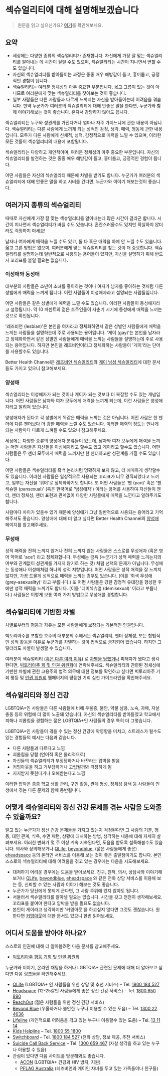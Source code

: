# 섹슈얼리티에 대해 설명해보겠습니다
> 원문을 읽고 싶으신가요? [여기](https://www.betterhealth.vic.gov.au/health/healthyliving/Sexuality-explained)를 확인해보세요.

## 요약
- 세상에는 다양한 종류의 섹슈얼리티가 존재합니다. 자신에게 가장 잘 맞는 섹슈얼리티를 알아내는 데 시간이 걸릴 수도 있으며, 섹슈얼리티는 시간이 지나면서 변할 수도 있습니다.
- 자신의 섹슈얼리티를 받아들이는 과정은 종종 매우 해방감이 들고, 흥미롭고, 긍정적인 경험이 됩니다.
- 섹슈얼리티는 여러분 정체성의 아주 중요한 부분입니다. 옳고 그름이 있는 것이 아니므로 여러분에게 맞는 섹슈얼리티를 찾아보는 것이 좋습니다.
- 일부 사람들은 다른 사람들과 다르게 느껴지는 자신을 받아들이는데 어려움을 겪습니다. 만약 누군가가 여러분의 섹슈얼리티에 대해 안좋은 말을 한다면, 누군가와 함께 이야기해보는 것이 좋습니다. 혼자서 감당하지 않아도 됩니다.

섹슈얼리티는 누구와 성관계를 가진다거나 얼마나 자주 가지느냐에 관한 내용이 아닙니다. 섹슈얼리티는 다른 사람에게 느끼게 되는 성적인 감정, 생각, 매력, 행동에 관한 내용입니다. 모두가 다른 사람에게 신체적, 성적, 감정적으로 매력을 느낄 수 있으며, 이러한 모든 것들이 섹슈얼리티의 내용에 포함됩니다.

섹슈얼리티는 다양하고 개인적이며, 여러분 정체성의 아주 중요한 부분입니다. 자신의 섹슈얼리티를 발견하는 것은 종종 매우 해방감이 들고, 흥미롭고, 긍정적인 경험이 됩니다.

어떤 사람들은 자신의 섹슈얼리티 때문에 차별을 받기도 합니다. 누군가가 여러분의 섹슈얼리티에 대해 안좋은 말을 하고 시비를 건다면, 누군가와 이야기 해보는것이 좋습니다.


## 여러가지 종류의 섹슈얼리티
때때로 자신에게 가장 잘 맞는 섹슈얼리티를 알아내는데 많은 시간이 걸리곤 합니다. 시간이 지나면서 섹슈얼리티가 바뀔 수도 있습니다. 혼란스러울수도 있지만 확실하지 않더라도 걱정하지 마세요!

남자나 여자에게 매력을 느낄 수도 있고, 둘 다 혹은 매력을 아예 안 느낄 수도 있습니다. 옳고 그른 방법은 없으며, 여러분에게 맞는 섹슈얼리티를 찾는 것이 더 중요합니다. 섹슈얼리티를 설명하는데 일반적으로 사용되는 용어들이 있지만, 자신을 설명하기 위해 반드시 꼬리표를 붙일 필요는 없습니다.

### 이성애와 동성애
대부분의 사람들은 소년이 소녀를 좋아하는 것이나 여자가 남자를 좋아하는 것처럼 다른 성별에게 매력을 느끼게 됩니다. 이런 사람들이 이성애자라고 설명되는 사람들입니다.

어떤 사람들은 같은 성별에게 매력을 느낄 수도 있습니다. 이러한 사람들이 동성애자라고 설명됩니다. 약 10 퍼센트의 젊은 호주인들이 사춘기 시기에 동성에게 매력을 느끼는 것으로 확인됩니다.

'레즈비언 (lesbian)'은 본인을 여자라고 정체화하면서 같은 성별인 사람들에게 매력을 느끼는 사람들을 설명하는데 주로 사용되는 용어입니다. '게이 (gay)'는 본인을 남자라고 정체화하면서 같은 성별인 사람들에게 매력을 느끼는 사람들을 설명하는데 주로 사용되는 용어입니다. 하지만 본인을 레즈비언이라고 정체화하는 사람들이 '게이'라는 단어를 사용할수도 있습니다.

Better Health Channel은 [레즈비언 섹슈얼리티](https://www.betterhealth.vic.gov.au/health/healthyliving/lesbian-sexuality)와 [게이 남성 섹슈얼리티](https://www.betterhealth.vic.gov.au/health/healthyliving/gay%20male%20sexuality)에 대한 문서들도 가지고 있으니 참고해보세요.


### 양성애
섹슈얼리티는 이성애자가 되는 것이나 게이가 되는 것보다 더 복잡할 수도 있는 개념입니다. 어떤 사람들은 남자와 여자 모두에게 매력을 느끼게 되는데, 이런 사람들은 양성애자라고 알려져 있습니다.

양성애자가 된다고 각 성별에게 똑같은 매력을 느끼는 것은 아닙니다. 어떤 사람은 한 젠더에 다른 젠더보다 더 강한 매력을 느낄 수도 있습니다. 이러한 매력의 정도는 만나게 되는 사람마다 다르게 느껴질 수도 있으니 참고해주세요.

세상에는 다양한 종류의 양성애자 분류들이 있는데, 남자와 여자 모두에게 매력을 느끼는 어떤 사람들은 자신들을 이성애자라고 할수도 있고 게이라고 할수도 있습니다. 어떤 사람들은 두 젠더 모두에게 매력을 느끼지만 한 젠더하고만 성관계를 가질 수도 있습니다.

어떤 사람들은 섹슈얼리티를 흑백 논리처럼 명확하게 보지 않고, 더 애매하게 생각할수도 있습니다. 이러한 사람들은 일상적으로 사용되는 꼬리표가 너무 경직되었다고 느끼고, 일부는 자신을 '퀴어'로 정체화하기도 합니다. 또 어떤 사람들은 '팬 (pan)' 혹은 '팬섹슈얼 (pansexual)' (혹은 한국어로 '범성애자') 이라는 용어를 사용하여 자신들이 젠더, 젠더 정체성, 젠더 표현과 관계없이 다양한 사람들에게 매력을 느낀다고 알려주기도 합니다.

사람마다 차이가 있을수 있기 때문에 양성애가 그냥 일반적으로 사용되는 용어라고 기억해주셔도 좋습니다. 양성애에 대해 더 알고 싶다면 Better Health Channel의 [양성애](https://www.betterhealth.vic.gov.au/health/healthyliving/bisexuality) 페이지를 참고해주세요.


### 무성애
성적 매력을 전혀 느끼지 않거나 전혀 느끼지 않는 사람들은 스스로를 무성애자 (혹은 영어 약어로 'ace') 라고 정체화합니다. 무성애는 금욕 (누군가가 성적 매력을 느끼는지의 여부와 관계없이 성관계를 가지지 않기로 하는 것) 처럼 선택의 문제가 아닙니다. 무성애는 동성애나 이성애처럼 하나의 성적 지향입니다. 어떤 사람들은 성적 매력을 잘 느끼지 않지만, 가끔 드물게 성적으로 매력을 느끼는 경우도 있습니다. (이를 '회색 무성애 (grey-asexuality)' 라고 부릅니다.) 또 어떤 사람들은 강한 감정적 유대감을 형성한 후에만 성적 매력을 느끼기도 합니다. (이를 '데미섹슈얼 (demisexual)' 이라고 부릅니다.) 사람들은 이렇게 보통 여러 가지 방법으로 무성애를 경험합니다.


## 섹슈얼리티에 기반한 차별
차별로부터의 평등과 자유는 모든 사람들에게 보장되는 기본적인 인권입니다.

빅토리아주를 포함한 호주의 대부분의 주에서는 섹슈얼리티, 젠더 정체성, 또는 합법적인 성적 활동을 이유로 누군가를 차별하는 것이 법적으로 금지되어 있습니다. 하지만 그렇더라도 차별이 발생할 수 있습니다.

여러분이 섹슈얼리티 ([혹은 다른 여러 이유](https://www.humanrights.vic.gov.au/for-individuals/discrimination/)) 로 [차별을 당했거나](https://www.humanrightscommission.vic.gov.au/discrimination) 피해자가 됐다고 생각한다면,  [빅토리아주 회 및 인권 위원회](https://www.humanrightscommission.vic.gov.au/home/about-us/contact-us)에 연락해주세요. 섹슈얼리티와 관련된 정체성에 기반한 차별에 관한 고용주의 법적 의무에 대한 정보를 확인하고 싶다면 빅토리아주 기회 평등 및 [인권 위원회](https://www.humanrights.vic.gov.au/) 웹페이지의 평등한 기회 실천 가이드라인을 확인해주세요.


## 섹슈얼리티와 정신 건강
LGBTQIA+인 사람들은 다른 사람들에 비해 우울증, 불안, 약물 남용, 노숙, 자해, 자살 충동 등의 위험에 더 많이 노출돼 있습니다. 자신의 섹슈얼리티를 받아들였고 학교에서 피해나 괴롭힘을 경험하는 젊은 LGBTQIA+인 사람들의 경우 특히 더 그렇습니다.

LGBTQIA+인 사람들이 겪을 수 있는 정신 건강에 악영향을 미치고, 스트레스가 될수도 있는 경험들의 예시는 다음과 같습니다.

- 다른 사람들과 다르다고 느낌
- 괴롭힘을 당함 (언어적 혹은 물리적으로)
- 자신들의 섹슈얼리티가 부정당하거나 바꾸라는 압박을 받음
- 커밍아웃을 하고 거부당하거나 고립될까봐 걱정하게 됨
- 지지받지 못한다거나 오해받는다고 느낌

이러한 압박은 종종 학교 생활 관리, 구인 활동, 관계 형성, 정체성 탐색 등 사람들이 인생에서 겪는 다른 문제와 함께 동반됩니다.


## 어떻게 섹슈얼리티와 정신 건강 문제를 겪는 사람을 도와줄 수 있을까요?
알고 있는 누군가가 정신 건강 문제들을 가지고 있는지 걱정된다면 그 사람의 기분, 행동, 대인 관계, 식욕, 수면 패턴, 상황에 대처하는 방법, 생각하는 내용에 대해 자세히 살펴보세요. 이러한 변화가 몇 주 이상 계속 지속된다면, 도움을 받도록 설득해볼수도 있습니다. 의사와 상의해보거나 [QLife](https://qlife.org.au/), [beyondblue](https://www.beyondblue.org.au/), (젊은 사람들에게 좋은) [eheadspace](https://www.eheadspace.org.au/) 등의 온라인 서비스를 이용해 보는 것이 좋은 출발점이기도 합니다. 본인 스스로의 섹슈얼리티에 대해 어려움을 겪고 있는 경우에는 다음을 시도해보세요.

- 대처하기 어려운 경우에는 도움을 받아보세요. 친구, 친척, 의사, 상담사와 이야기해보거나 [QLife](https://qlife.org.au/), [beyondblue](https://www.beyondblue.org.au/), [eheadspace](https://www.eheadspace.org.au/) 와 같은 전화 상담 서비스를 이용해 보는 등, 신뢰할 수 있는 사람과 이야기 해보는 것도 좋습니다.
- 누군가가 당신에게 못되게 군다면, 그 사람 주위에 있지 않아도 됩니다.
- 서둘러서 섹슈얼리티를 알아낼 필요는 없습니다. 시간을 갖고 천천히 생각해보세요. 꼬리표를 붙여야 한다고 압박을 받을 필요도 없습니다.
- 본인이 게이라고 생각하지만 '커밍아웃'을 하고싶지 않다면 그것도 괜찮습니다. 원한다면 [커밍아웃](http://au.reachout.com/coming-out)에 대한 문서도 있으니 한번 읽어보세요.


## 어디서 도움을 받아야 하나요?
스스로의 인권에 대해 더 알아볼려면 다음 문서를 참고해주세요.

- [빅토리아주 평등 기회 및 인권 위원회](http://www.humanrightscommission.vic.gov.au/discrimination/discrimination/types-of-discrimination/gender-identity-lawful-sexual-activity-sexual-orientation)

누군가와 이야기, 온라인 채팅을 하거나 LGBTQIA+ 관련된 문제에 대해 더 알아보고 싶다면 다음 링크들을 확인해주세요.

- [QLife](https://qlife.org.au) (LGBTQIA+ 인 사람들을 위한 상담 및 추천 서비스) – Tel. [1800 184 527](tel:1800184527)
- [Headspace](https://headspace.org.au/) (12-25살인 사람들에게 좋은 정신 건강 서비스) – Tel. [1800 650 890](tel:1800650890)
- [ReachOut](http://au.reachout.com) (젊은 사람들을 위한 정신 건강 서비스)
- [Beyond Blue](https://www.beyondblue.org.au) (우울하거나 불안한 누구나 이용할 수 있는 도움) – Tel. [1300 22 4636](tel:1300224636)
- [Lifeline](https://www.lifeline.org.au) (개인적으로 어려움을 겪고 있는 누구나 이용할수 있는 도움) – Tel. [13 11 14](tel:131114)
- [Kids Helpline](https://kidshelpline.com.au) – Tel. [1800 55 1800](tel:1800551800)
- [Switchboard](http://www.switchboard.org.au) – Tel. [1800 184 527](tel:1800184527) (전화 상담, 정보 제공, 추천 서비스)
- [Suicide Call Back Service](https://www.suicidecallbackservice.org.au) – Tel. [1300 659 467](tel:1300659467) (자살 생각을 하고 있는 누구나 이용할 수 있음)
- 관심이 있다면 다음 사이트를 방문해봐도 좋습니다.
	- [ACON](http://www.acon.org.au) (LGBTQIA+ 건강과 HIV 방지, 지원)
	- [PFLAG Australia](http://pflagaustralia.org.au/) (레즈비언과 게이인 자녀를 두고 있는 가족들이나 친구들)